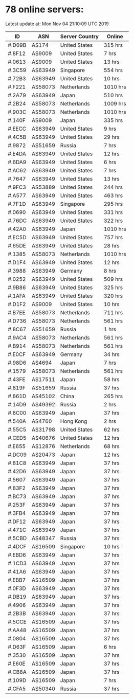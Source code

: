 # 78 online servers:

Latest update at: Mon Nov 04 21:10:09 UTC 2019

| ID | ASN | Server Country | Online |
| -- | --- | -------------- | ------ |
| #.D09B | AS174 | United States | 315 hrs |
| #.8F12 | AS9009 | United States | 7 hrs |
| #.0613 | AS9009 | United States | 13 hrs |
| #.3C59 | AS63949 | Singapore | 554 hrs |
| #.72B3 | AS63949 | United States | 10 hrs |
| #.F221 | AS58073 | Netherlands | 1010 hrs |
| #.2A79 | AS63949 | Japan | 510 hrs |
| #.2B24 | AS58073 | Netherlands | 1009 hrs |
| #.903C | AS58073 | Netherlands | 1010 hrs |
| #.140F | AS9009 | Japan | 335 hrs |
| #.EECC | AS63949 | United States | 9 hrs |
| #.4C5B | AS63949 | United States | 29 hrs |
| #.9872 | AS51659 | Russia | 7 hrs |
| #.E4DA | AS63949 | United States | 12 hrs |
| #.6DA9 | AS63949 | United States | 6 hrs |
| #.AC62 | AS63949 | United States | 7 hrs |
| #.7647 | AS63949 | United States | 13 hrs |
| #.9FC3 | AS53889 | United States | 244 hrs |
| #.A577 | AS63949 | United States | 463 hrs |
| #.7F1D | AS63949 | Singapore | 295 hrs |
| #.0690 | AS63949 | United States | 331 hrs |
| #.76DC | AS63949 | United States | 322 hrs |
| #.42A0 | AS63949 | Japan | 1010 hrs |
| #.EC5D | AS63949 | United States | 757 hrs |
| #.65DE | AS63949 | United States | 28 hrs |
| #.1385 | AS58073 | Netherlands | 1010 hrs |
| #.D1F4 | AS63949 | United States | 12 hrs |
| #.3988 | AS63949 | Germany | 8 hrs |
| #.0252 | AS63949 | United States | 509 hrs |
| #.9B86 | AS63949 | United States | 325 hrs |
| #.1AFA | AS63949 | United States | 320 hrs |
| #.D1F2 | AS9009 | United States | 10 hrs |
| #.B7EE | AS58073 | Netherlands | 711 hrs |
| #.D736 | AS58073 | Netherlands | 561 hrs |
| #.8C67 | AS51659 | Russia | 1 hrs |
| #.9AC4 | AS58073 | Netherlands | 561 hrs |
| #.B914 | AS58073 | Netherlands | 561 hrs |
| #.E0CF | AS63949 | Germany | 34 hrs |
| #.98D6 | AS4694 | Japan | 7 hrs |
| #.1579 | AS58073 | Netherlands | 561 hrs |
| #.43FE | AS17511 | Japan | 58 hrs |
| #.819F | AS51659 | Russia | 37 hrs |
| #.861D | AS45102 | China | 265 hrs |
| #.14D9 | AS49392 | Russia | 2 hrs |
| #.8C00 | AS63949 | Japan | 37 hrs |
| #.540A | AS4760 | Hong Kong | 2 hrs |
| #.55C5 | AS31798 | United States | 62 hrs |
| #.CED5 | AS40676 | United States | 12 hrs |
| #.E655 | AS12876 | Netherlands | 68 hrs |
| #.DC09 | AS20473 | Japan | 12 hrs |
| #.81C8 | AS63949 | Japan | 37 hrs |
| #.42D6 | AS63949 | Japan | 37 hrs |
| #.5607 | AS63949 | Japan | 37 hrs |
| #.83F2 | AS63949 | Japan | 37 hrs |
| #.BC73 | AS63949 | Japan | 37 hrs |
| #.253F | AS63949 | Japan | 37 hrs |
| #.3FB4 | AS63949 | Japan | 37 hrs |
| #.DF12 | AS63949 | Japan | 37 hrs |
| #.471C | AS63949 | Japan | 37 hrs |
| #.5CBD | AS48347 | Russia | 37 hrs |
| #.4DCF | AS16509 | Singapore | 10 hrs |
| #.EBD6 | AS63949 | Japan | 37 hrs |
| #.1CD3 | AS63949 | Japan | 37 hrs |
| #.41A6 | AS63949 | Japan | 37 hrs |
| #.EBB7 | AS16509 | Japan | 37 hrs |
| #.0F3D | AS63949 | Japan | 37 hrs |
| #.DB19 | AS63949 | Japan | 37 hrs |
| #.4906 | AS63949 | Japan | 37 hrs |
| #.2B3B | AS63949 | Japan | 37 hrs |
| #.5CCE | AS16509 | Japan | 37 hrs |
| #.AA48 | AS16509 | Japan | 37 hrs |
| #.0804 | AS16509 | Japan | 37 hrs |
| #.D63F | AS16509 | Japan | 6 hrs |
| #.3530 | AS16509 | Japan | 37 hrs |
| #.E60E | AS16509 | Japan | 37 hrs |
| #.CB8A | AS16509 | Japan | 37 hrs |
| #.109D | AS16509 | Japan | 7 hrs |
| #.CFA5 | AS50340 | Russia | 37 hrs |

